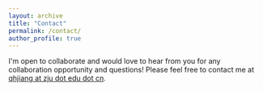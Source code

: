```yaml
---
layout: archive
title: "Contact"
permalink: /contact/
author_profile: true
---
```


I'm open to collaborate and would love to hear from you for any collaboration opportunity and questions! Please feel free to contact me at [qhjiang at zju dot edu dot cn](qhjiang@zju.edu.cn).